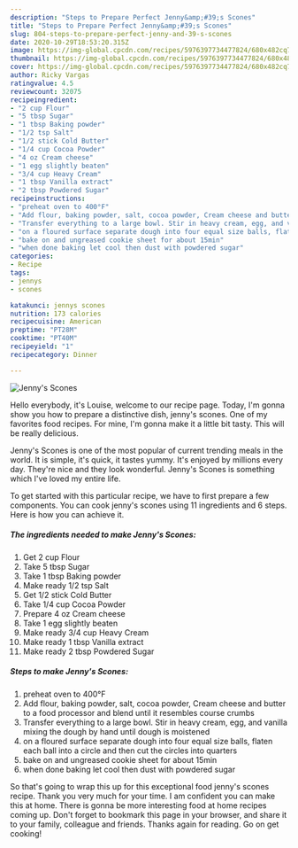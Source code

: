 ```yaml
---
description: "Steps to Prepare Perfect Jenny&amp;#39;s Scones"
title: "Steps to Prepare Perfect Jenny&amp;#39;s Scones"
slug: 804-steps-to-prepare-perfect-jenny-and-39-s-scones
date: 2020-10-29T18:53:20.315Z
image: https://img-global.cpcdn.com/recipes/5976397734477824/680x482cq70/jennys-scones-recipe-main-photo.jpg
thumbnail: https://img-global.cpcdn.com/recipes/5976397734477824/680x482cq70/jennys-scones-recipe-main-photo.jpg
cover: https://img-global.cpcdn.com/recipes/5976397734477824/680x482cq70/jennys-scones-recipe-main-photo.jpg
author: Ricky Vargas
ratingvalue: 4.5
reviewcount: 32075
recipeingredient:
- "2 cup Flour"
- "5 tbsp Sugar"
- "1 tbsp Baking powder"
- "1/2 tsp Salt"
- "1/2 stick Cold Butter"
- "1/4 cup Cocoa Powder"
- "4 oz Cream cheese"
- "1 egg slightly beaten"
- "3/4 cup Heavy Cream"
- "1 tbsp Vanilla extract"
- "2 tbsp Powdered Sugar"
recipeinstructions:
- "preheat oven to 400°F"
- "Add flour, baking powder, salt, cocoa powder, Cream cheese and butter to a food processor and blend until it resembles course crumbs"
- "Transfer everything to a large bowl. Stir in heavy cream, egg, and vanilla mixing the dough by hand until dough is moistened"
- "on a floured surface separate dough into four equal size balls, flaten each ball into a circle and then cut the circles into quarters"
- "bake on and ungreased cookie sheet for about 15min"
- "when done baking let cool then dust with powdered sugar"
categories:
- Recipe
tags:
- jennys
- scones

katakunci: jennys scones 
nutrition: 173 calories
recipecuisine: American
preptime: "PT28M"
cooktime: "PT40M"
recipeyield: "1"
recipecategory: Dinner

---
```



![Jenny&#39;s Scones](https://img-global.cpcdn.com/recipes/5976397734477824/680x482cq70/jennys-scones-recipe-main-photo.jpg)

Hello everybody, it's Louise, welcome to our recipe page. Today, I'm gonna show you how to prepare a distinctive dish, jenny&#39;s scones. One of my favorites food recipes. For mine, I'm gonna make it a little bit tasty. This will be really delicious.

Jenny&#39;s Scones is one of the most popular of current trending meals in the world. It is simple, it's quick, it tastes yummy. It's enjoyed by millions every day. They're nice and they look wonderful. Jenny&#39;s Scones is something which I've loved my entire life.




To get started with this particular recipe, we have to first prepare a few components. You can cook jenny&#39;s scones using 11 ingredients and 6 steps. Here is how you can achieve it.

<!--inarticleads1-->

##### The ingredients needed to make Jenny&#39;s Scones:

1. Get 2 cup Flour
1. Take 5 tbsp Sugar
1. Take 1 tbsp Baking powder
1. Make ready 1/2 tsp Salt
1. Get 1/2 stick Cold Butter
1. Take 1/4 cup Cocoa Powder
1. Prepare 4 oz Cream cheese
1. Take 1 egg slightly beaten
1. Make ready 3/4 cup Heavy Cream
1. Make ready 1 tbsp Vanilla extract
1. Make ready 2 tbsp Powdered Sugar




<!--inarticleads2-->

##### Steps to make Jenny&#39;s Scones:

1. preheat oven to 400°F
1. Add flour, baking powder, salt, cocoa powder, Cream cheese and butter to a food processor and blend until it resembles course crumbs
1. Transfer everything to a large bowl. Stir in heavy cream, egg, and vanilla mixing the dough by hand until dough is moistened
1. on a floured surface separate dough into four equal size balls, flaten each ball into a circle and then cut the circles into quarters
1. bake on and ungreased cookie sheet for about 15min
1. when done baking let cool then dust with powdered sugar




So that's going to wrap this up for this exceptional food jenny&#39;s scones recipe. Thank you very much for your time. I am confident you can make this at home. There is gonna be more interesting food at home recipes coming up. Don't forget to bookmark this page in your browser, and share it to your family, colleague and friends. Thanks again for reading. Go on get cooking!
